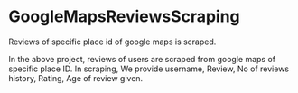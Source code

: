 # GoogleMapsReviewsScraping
Reviews of specific place id of google maps is scraped.

In the above project, reviews of users are scraped from google maps of specific place ID.
In scraping, We provide username, Review, No of reviews history, Rating, Age of review given.
